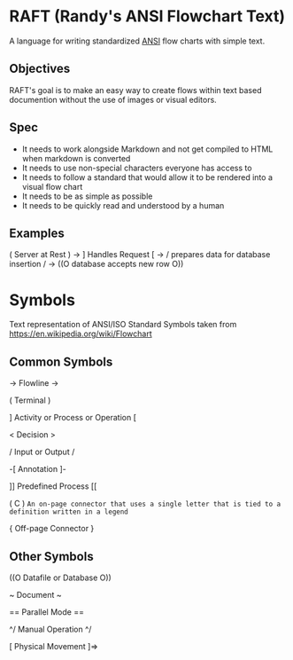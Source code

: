 # RAFT (Randy's ANSI Flowchart Text)
A language for writing standardized [ANSI](https://www.ansi.org/) flow charts with simple text.

## Objectives

RAFT's goal is to make an easy way to create flows within text based documention without the use of images or visual editors. 

## Spec

* It needs to work alongside Markdown and not get compiled to HTML when markdown is converted
* It needs to use non-special characters everyone has access to
* It needs to follow a standard that would allow it to be rendered into a visual flow chart
* It needs to be as simple as possible
* It needs to be quickly read and understood by a human

## Examples

( Server at Rest ) -> ] Handles Request [ -> / prepares data for database insertion / -> ((O database accepts new row O))

# Symbols

Text representation of ANSI/ISO Standard Symbols taken from https://en.wikipedia.org/wiki/Flowchart

## Common Symbols

-> Flowline ->

( Terminal )

] Activity or Process or Operation [

< Decision >

/ Input or Output /

-[ Annotation ]-

]] Predefined Process [[

( C ) `An on-page connector that uses a single letter that is tied to a definition written in a legend`

{ Off-page Connector }

## Other Symbols

((O Datafile or Database O))

~ Document ~

== Parallel Mode ==

^/ Manual Operation ^/

[ Physical Movement ]=>

